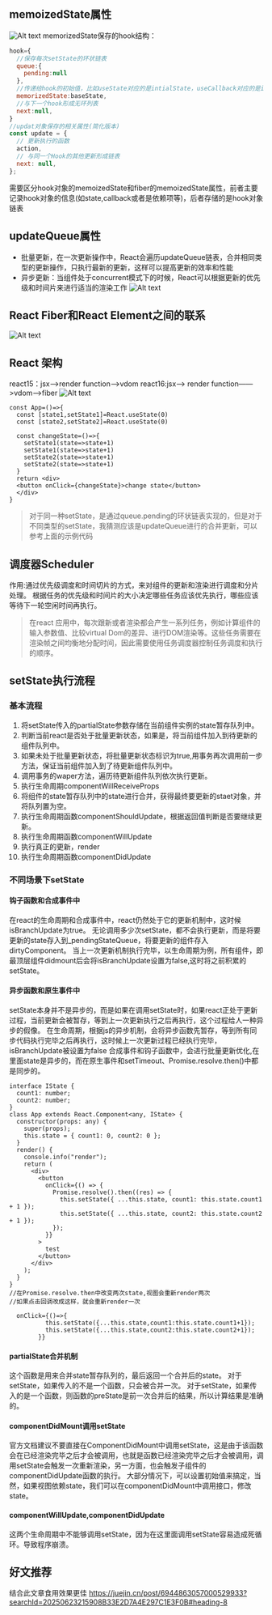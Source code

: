 ## memoizedState属性
![Alt text](image.png)
memorizedState保存的hook结构：
```javascript
hook={
  //保存每次setState的环状链表
  queue:{
    pending:null
  },
  //传递给hook的初始值，比如useState对应的是intialState，useCallback对应的是intialCallback
  memorizedState:baseState,
  //与下一个hook形成无环列表
  next:null,
}
//updat对象保存的相关属性(简化版本)
const update = {
  // 更新执行的函数
  action,
  // 与同一个Hook的其他更新形成链表
  next: null,
};
```
需要区分hook对象的memoizedState和fiber的memoizedState属性，前者主要记录hook对象的信息(如state,callback或者是依赖项等)，后者存储的是hook对象链表
## updateQueue属性
- 批量更新，在一次更新操作中，React会遍历updateQueue链表，合并相同类型的更新操作，只执行最新的更新，这样可以提高更新的效率和性能
- 异步更新：当组件处于concurrent模式下的时候，React可以根据更新的优先级和时间片来进行适当的渲染工作
![Alt text](image-1.png)
## React Fiber和React Element之间的联系
![Alt text](image-2.png)
## React 架构
react15：jsx——>render function——>vdom
react16:jsx——> render function——>vdom——>fiber
![Alt text](image-3.png)
```tsx
const App=()=>{
  const [state1,setState1]=React.useState(0)
  const [state2,setState2]=React.useState(0)

  const changeState=()=>{
    setState1(state=>state+1)
    setState1(state=>state+1)
    setState2(state=>state+1)
    setState2(state=>state+1)
  }
  return <div>
  <button onClick={changeState}>change state</button>
  </div>
}
```
> 对于同一种setState，是通过queue.pending的环状链表实现的，但是对于不同类型的setState，我猜测应该是updateQueue进行的合并更新，可以参考上面的示例代码
## 调度器Scheduler
作用:通过优先级调度和时间切片的方式，来对组件的更新和渲染进行调度和分片处理。
根据任务的优先级和时间片的大小决定哪些任务应该优先执行，哪些应该等待下一轮空闲时间再执行。
> 在react 应用中，每次跟新或者渲染都会产生一系列任务，例如计算组件的输入参数值、比较virtual Dom的差异、进行DOM渲染等。这些任务需要在渲染帧之间均衡地分配时间，因此需要使用任务调度器控制任务调度和执行的顺序。

## setState执行流程
### 基本流程

1. 将setState传入的partialState参数存储在当前组件实例的state暂存队列中。
2. 判断当前react是否处于批量更新状态，如果是，将当前组件加入到待更新的组件队列中。
3. 如果未处于批量更新状态，将批量更新状态标识为true,用事务再次调用前一步方法，保证当前组件加入到了待更新组件队列中。
4. 调用事务的waper方法，遍历待更新组件队列依次执行更新。
5. 执行生命周期componentWillReceiveProps
6. 将组件的state暂存队列中的state进行合并，获得最终要更新的staet对象，并将队列置为空。
7. 执行生命周期函数componentShouldUpdate，根据返回值判断是否要继续更新。
8. 执行生命周期函数componentWillUpdate
9. 执行真正的更新，render
10. 执行生命周期函数componentDidUpdate
### 不同场景下setState
#### 钩子函数和合成事件中
在react的生命周期和合成事件中，react仍然处于它的更新机制中，这时候isBranchUpdate为true。
无论调用多少次setState，都不会执行更新，而是将要更新的state存入到_pendingStateQueue，将要更新的组件存入dirtyComponent。
当上一次更新机制执行完毕，以生命周期为例，所有组件，即最顶层组件didmount后会将isBranchUpdate设置为false,这时将之前积累的setState。
#### 异步函数和原生事件中
setState本身并不是异步的，而是如果在调用setState时，如果react正处于更新过程，当前更新会被暂存，等到上一次更新执行之后再执行，这个过程给人一种异步的假像。
在生命周期，根据js的异步机制，会将异步函数先暂存，等到所有同步代码执行完毕之后再执行，这时候上一次更新过程已经执行完毕，isBranchUpdate被设置为false
合成事件和钩子函数中，会进行批量更新优化,在里面state是异步的，而在原生事件和setTimeout、Promise.resolve.then()中都是同步的。
```tsx
interface IState {
  count1: number;
  count2: number;
}
class App extends React.Component<any, IState> {
  constructor(props: any) {
    super(props);
    this.state = { count1: 0, count2: 0 };
  }
  render() {
    console.info("render");
    return (
      <div>
        <button
          onClick={() => {
            Promise.resolve().then((res) => {
              this.setState({ ...this.state, count1: this.state.count1 + 1 });
              this.setState({ ...this.state, count2: this.state.count2 + 1 });
            });
          }}
        >
          test
        </button>
      </div>
    );
  }
}
//在Promise.resolve.then中改变两次state,视图会重新render两次
//如果点击回调改成这样，就会重新render一次

  onClick={()=>{
          this.setState({...this.state,count1:this.state.count1+1});
          this.setState({...this.state,count2:this.state.count2+1});
        }}
```
#### partialState合并机制
这个函数是用来合并state暂存队列的，最后返回一个合并后的state。
对于setState，如果传入的不是一个函数，只会被合并一次。
对于setState，如果传入的是一个函数，则函数的preState是前一次合并后的结果，所以计算结果是准确的。
#### componentDidMount调用setState
官方文档建议不要直接在ComponentDidMount中调用setState，这是由于该函数会在已经渲染完毕之后才会被调用，也就是函数已经渲染完毕之后才会被调用，调用setState会触发一次重新渲染，另一方面，也会触发子组件的componentDidUpdate函数的执行。
大部分情况下，可以设置初始值来搞定，当然，如果视图依赖state，我们可以在componentDidMount中调用接口，修改state。

#### componentWillUpdate,componentDidUpdate
这两个生命周期中不能够调用setState，因为在这里面调用setState容易造成死循环。导致程序崩溃。

## 好文推荐
结合此文章食用效果更佳
https://juejin.cn/post/6944863057000529933?searchId=20250623215908B33E2D7A4E297C1E3F0B#heading-8